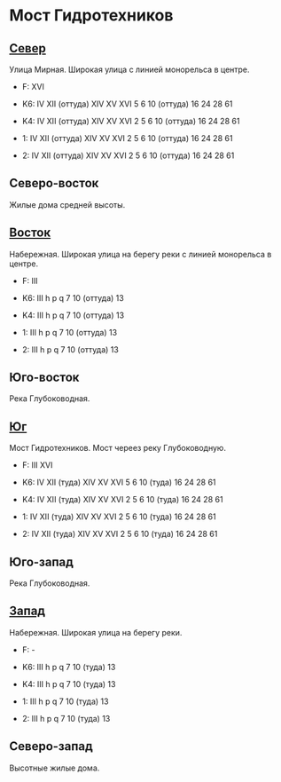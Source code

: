 # Мост Гидротехников

## [Север](./10420092.md)

Улица Мирная.
Широкая улица с линией монорельса в центре.

* F:    XVI

* K6:   IV  XII (оттуда)    XIV XV  XVI
        5   6   10 (оттуда) 16  24  28  61
* K4:   IV  XII (оттуда)    XIV XV  XVI
        2   5   6   10 (оттуда) 16  24  28  61
* 1:    IV  XII (оттуда)    XIV XV  XVI
        2   5   6   10 (оттуда) 16  24  28  61
* 2:    IV  XII (оттуда)    XIV XV  XVI
        2   5   6   10 (оттуда) 16  24  28  61

## Северо-восток

Жилые дома средней высоты.

## [Восток](./10460095.md)

Набережная.
Широкая улица на берегу реки с линией монорельса в центре.

* F:    III

* K6:   III
        h   p   q
        7   10 (оттуда) 13
* K4:   III
        h   p   q
        7   10 (оттуда) 13
* 1:    III
        h   p   q
        7   10 (оттуда) 13
* 2:    III
        h   p   q
        7   10 (оттуда) 13

## Юго-восток

Река Глубоководная.

## [Юг](./11440010.md)

Мост Гидротехников.
Мост череез реку Глубоководную.

* F:    III XVI

* K6:   IV  XII (туда)  XIV XV  XVI
        5   6   10 (туда)   16  24  28  61
* K4:   IV  XII (туда)  XIV XV  XVI
        2   5   6   10 (туда)   16  24  28  61
* 1:    IV  XII (туда)  XIV XV  XVI
        2   5   6   10 (туда)   16  24  28  61
* 2:    IV  XII (туда)  XIV XV  XVI
        2   5   6   10 (туда)   16  24  28  61

## Юго-запад

Река Глубоководная.

## [Запад](./10400095.md)

Набережная.
Широкая улица на берегу реки.

* F:    -

* K6:   III
        h   p   q
        7   10 (туда)   13
* K4:   III
        h   p   q
        7   10 (туда)   13
* 1:    III
        h   p   q
        7   10 (туда)   13
* 2:    III
        h   p   q
        7   10 (туда)   13

## Северо-запад

Высотные жилые дома.
